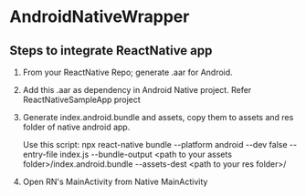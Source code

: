 # AndroidNativeWrapper

## Steps to integrate ReactNative app
1. From your ReactNative Repo; generate .aar for Android.
2. Add this .aar as dependency in Android Native project. Refer ReactNativeSampleApp project
3. Generate index.android.bundle and assets, copy them to assets and res folder of native android app.

   Use this script: 
   npx react-native bundle --platform android --dev false --entry-file index.js --bundle-output \<path to your assets folder>/index.android.bundle --assets-dest \<path to your res folder>/
   
5. Open RN's MainActivity from Native MainActivity
